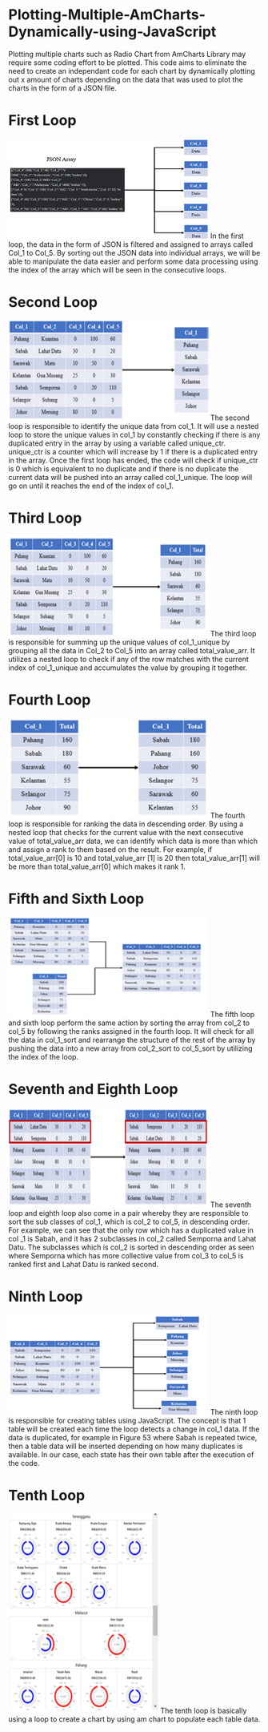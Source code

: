 # Plotting-Multiple-AmCharts-Dynamically-using-JavaScript
Plotting multiple charts such as Radio Chart from AmCharts Library may require some coding effort to be plotted. This code aims to eliminate the need to create an independant code for each chart by dynamically plotting out x amount of charts depending on the data that was used to plot the charts in the form of a JSON file.

# First Loop
<img src="Images/1.png" height="200" width="400">
In the first loop, the data in the form of JSON is filtered and assigned to arrays called Col_1 to Col_5. By sorting out the JSON data into individual arrays, we will be able to manipulate the data easier and perform some data processing using the index of the array which will be seen in the consecutive loops. 

# Second Loop
<img src="Images/2.png" height="200" width="400">
The second loop is responsible to identify the unique data from col_1. It will use a nested loop to store the unique values in col_1 by constantly checking  if there is any duplicated entry in the array by using a variable called unique_ctr. unique_ctr is a counter which will increase by 1 if there is a duplicated entry in the array. Once the first loop has ended, the code will check if unique_ctr is 0 which is equivalent to no duplicate and if there is no duplicate the current data will be pushed into an array called col_1_unique. The loop will go on until it reaches the end of the index of col_1.

# Third Loop
<img src="Images/3.png" height="200" width="400">
The third loop is responsible for summing up the unique values of col_1_unique by grouping all the data in Col_2 to Col_5 into an array called total_value_arr. It utilizes a nested loop to check if any of the row matches with the current index of col_1_unique and accumulates the value by grouping it together.

# Fourth Loop
<img src="Images/4.png" height="200" width="400">
The fourth loop is responsible for ranking the data in descending order. By using a nested loop that checks for the current value with the next consecutive value of total_value_arr data, we can identify which data is more than which and assign a rank to them based on the result. For example, if total_value_arr[0] is 10 and total_value_arr [1] is 20 then total_value_arr[1] will be more than total_value_arr[0] which makes it rank 1. 

# Fifth and Sixth Loop
<img src="Images/5.png" height="200" width="400">
The fifth loop and sixth loop perform the same action by sorting the array from col_2 to col_5 by following the ranks assigned in the fourth loop. It will check for all the data in col_1_sort and rearrange the structure of the rest of the array by pushing the data into a new array from col_2_sort to col_5_sort by utilizing the index of the loop. 

# Seventh and Eighth Loop
<img src="Images/6.png" height="200" width="400">
The seventh loop and eighth loop also come in a pair whereby they are responsible to sort the sub classes of col_1, which is col_2 to col_5, in descending order. For example, we can see that the only row which has a duplicated value in col _1 is Sabah, and it has 2 subclasses in col_2 called Semporna and Lahat Datu. The subclasses which is col_2 is sorted in descending order as seen where Semporna which has more collective value from col_3 to col_5 is ranked first and Lahat Datu is ranked second. 

# Ninth Loop
<img src="Images/7.png" height="200" width="400">
The ninth loop is responsible for creating tables using JavaScript. The concept is that 1 table will be created each time the loop detects a change in col_1 data. If the data is duplicated, for example in Figure 53 where Sabah is repeated twice, then a table data will be inserted depending on how many duplicates is available. In our case, each state has their own table after the execution of the code. 

# Tenth Loop
<img src="Images/Final.png" height="400" width="300">
The tenth loop is basically using a loop to create a chart by using am chart to populate each table data.
